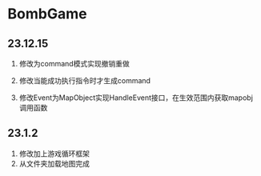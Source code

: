 # BombGame

## 23.12.15

1. 修改为command模式实现撤销重做

2. 修改当能成功执行指令时才生成command
3. 修改Event为MapObject实现HandleEvent接口，在生效范围内获取mapobj调用函数

## 23.1.2

1. 修改加上游戏循环框架
2. 从文件夹加载地图完成